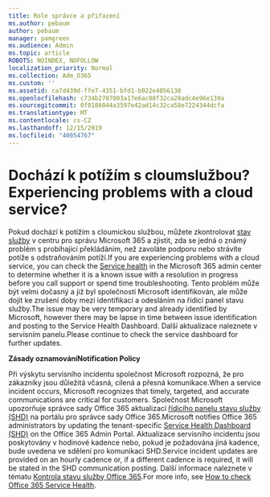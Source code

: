 ```yaml
---
title: Role správce a přiřazení
ms.author: pebaum
author: pebaum
manager: pamgreen
ms.audience: Admin
ms.topic: article
ROBOTS: NOINDEX, NOFOLLOW
localization_priority: Normal
ms.collection: Adm_O365
ms.custom: ''
ms.assetid: ca7d439d-ffe7-4351-bfd1-b022e4056138
ms.openlocfilehash: c734b2707003a17e6ac88f32ca28adc4e96e139a
ms.sourcegitcommit: 0f0186044a3597e42ad14c32ca58e7224344dcfa
ms.translationtype: MT
ms.contentlocale: cs-CZ
ms.lasthandoff: 12/15/2019
ms.locfileid: "40054767"
---
```

# <a name="experiencing-problems-with-a-cloud-service"></a><span data-ttu-id="7d880-102">Dochází k potížím s cloumslužbou?</span><span class="sxs-lookup"><span data-stu-id="7d880-102">Experiencing problems with a cloud service?</span></span>

<span data-ttu-id="7d880-103">Pokud dochází k potížím s cloumickou službou, můžete zkontrolovat [stav služby](https://admin.microsoft.com/AdminPortal/Home#/servicehealth) v centru pro správu Microsoft 365 a zjistit, zda se jedná o známý problém s probíhající překládáním, než zavoláte podporu nebo strávíte potíže s odstraňováním potíží.</span><span class="sxs-lookup"><span data-stu-id="7d880-103">If you are experiencing problems with a cloud service, you can check the [Service health](https://admin.microsoft.com/AdminPortal/Home#/servicehealth) in the Microsoft 365 admin center to determine whether it is a known issue with a resolution in progress before you call support or spend time troubleshooting.</span></span> <span data-ttu-id="7d880-104">Tento problém může být velmi dočasný a již byl společností Microsoft identifikován, ale může dojít ke zrušení doby mezi identifikací a odesláním na řídicí panel stavu služby.</span><span class="sxs-lookup"><span data-stu-id="7d880-104">The issue may be very temporary and already identified by Microsoft, however there may be lapse in time between issue identification and posting to the Service Health Dashboard.</span></span> <span data-ttu-id="7d880-105">Další aktualizace naleznete v servisním panelu.</span><span class="sxs-lookup"><span data-stu-id="7d880-105">Please continue to check the service dashboard for further updates.</span></span>

<span data-ttu-id="7d880-106">**Zásady oznamování**</span><span class="sxs-lookup"><span data-stu-id="7d880-106">**Notification Policy**</span></span>

<span data-ttu-id="7d880-107">Při výskytu servisního incidentu společnost Microsoft rozpozná, že pro zákazníky jsou důležitá včasná, cílená a přesná komunikace.</span><span class="sxs-lookup"><span data-stu-id="7d880-107">When a service incident occurs, Microsoft recognizes that timely, targeted, and accurate communications are critical for customers.</span></span> <span data-ttu-id="7d880-108">Společnost Microsoft upozorňuje správce sady Office 365 aktualizací [řídicího panelu stavu služby (SHD)](https://admin.microsoft.com/AdminPortal/Home#/servicehealth) na portálu pro správce sady Office 365.</span><span class="sxs-lookup"><span data-stu-id="7d880-108">Microsoft notifies Office 365 administrators by updating the tenant-specific [Service Health Dashboard (SHD)](https://admin.microsoft.com/AdminPortal/Home#/servicehealth) on the Office 365 Admin Portal.</span></span> <span data-ttu-id="7d880-109">Aktualizace servisního incidentu jsou poskytovány v hodinové kadence nebo, pokud je požadována jiná kadence, bude uvedena ve sdělení pro komunikaci SHD.</span><span class="sxs-lookup"><span data-stu-id="7d880-109">Service incident updates are provided on an hourly cadence or, if a different cadence is required, it will be stated in the SHD communication posting.</span></span> <span data-ttu-id="7d880-110">Další informace naleznete v tématu [Kontrola stavu služby Office 365](https://docs.microsoft.com/office365/enterprise/view-service-health).</span><span class="sxs-lookup"><span data-stu-id="7d880-110">For more info, see [How to check Office 365 Service Health](https://docs.microsoft.com/office365/enterprise/view-service-health).</span></span>

